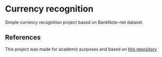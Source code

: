 # Currency recognition
Simple currency recognition project based on BankNote-net dataset.

## References

This project was made for academic purposes and based on [this repository](https://github.com/microsoft/banknote-net/tree/main) 
